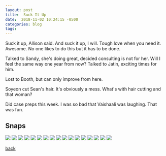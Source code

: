 ```yaml
---
layout: post
title:  Suck It Up
date:  2018-11-02 10:24:15 -0500
categories: blog 
tags: 
---
```


Suck it up, Allison said. And suck it up, I will. Tough love when you need it. Awesome. No one likes to do this but it has to be done.

Talked to Sandy, she's doing great, decided consulting is not for her. Will I feel the same way one year from now? Talked to Jatin, exciting times for him.

Lost to Booth, but can only improve from here.

Soyeon cut Sean's hair. It's obviously a mess. What's with hair cutting and that woman?

Did case preps this week. I was so bad that Vaishaali was laughing. That was fun.

## Snaps

![](/assets/img/1811/20181101-afinefallday.jpg " ")
![](/assets/img/1811/20181101-autumnwalk.jpg " ")
![](/assets/img/1811/20181101-cheesecakefactory.jpg " ")
![](/assets/img/1811/20181101-halloween.jpg " ")
![](/assets/img/1811/20181101-sleepingagain.jpg " ")
![](/assets/img/1811/20181101-trickortreating.jpg " ")
![](/assets/img/1811/20181101-trickortreating2.jpg " ")
![](/assets/img/1811/20181102-babies.jpg " ")
![](/assets/img/1811/20181102-babiesss.jpg " ")
![](/assets/img/1811/20181102-seaneatingsomething.jpg " ")
![](/assets/img/1811/20181102-sleeping.jpg " ")
![](/assets/img/1811/20181102-sleeping2.jpg " ")
![](/assets/img/1811/20181103-bedroom.jpg " ")
![](/assets/img/1811/20181103-bedroom2.jpg " ")
![](/assets/img/1811/20181103-fatherandson.jpg " ")
![](/assets/img/1811/20181104-boothgym.jpg " ")
![](/assets/img/1811/20181104-trophy.jpg " ")

[back](/blog)
